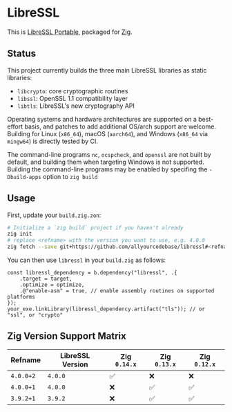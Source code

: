 # LibreSSL

This is [LibreSSL Portable](https://github.com/libressl/portable), packaged for [Zig](https://ziglang.org/).

## Status

This project currently builds the three main LibreSSL libraries as static libraries:

- `libcrypto`: core cryptographic routines
- `libssl`: OpenSSL 1.1 compatibility layer
- `libtls`: LibreSSL's new cryptography API

Operating systems and hardware architectures are supported on a best-effort basis, and patches to add additional OS/arch support are welcome. Building for Linux (`x86_64`), macOS (`aarch64`), and Windows (`x86_64` via `mingw64`) is directly tested by CI.

The command-line programs `nc`, `ocspcheck`, and `openssl` are not built by default, and building them when targeting Windows is not supported. Building the command-line programs may be enabled by specifing the `-Dbuild-apps` option to `zig build`

## Usage

First, update your `build.zig.zon`:

```sh
# Initialize a `zig build` project if you haven't already
zig init
# replace <refname> with the version you want to use, e.g. 4.0.0
zig fetch --save git+https://github.com/allyourcodebase/libressl#<refname>
```

You can then use `libressl` in your `build.zig` as follows:

```zig
const libressl_dependency = b.dependency("libressl", .{
    .target = target,
    .optimize = optimize,
    .@"enable-asm" = true, // enable assembly routines on supported platforms
});
your_exe.linkLibrary(libressl_dependency.artifact("tls")); // or "ssl", or "crypto"
```

## Zig Version Support Matrix

| Refname   | LibreSSL Version | Zig `0.14.x` | Zig `0.13.x` | Zig `0.12.x` |
|-----------|------------------|--------------|--------------|--------------|
| `4.0.0+2` | `4.0.0`          | ✅           | ❌           | ❌          |
| `4.0.0+1` | `4.0.0`          | ❌           | ✅           | ✅          |
| `3.9.2+1` | `3.9.2`          | ❌           | ✅           | ✅          |
